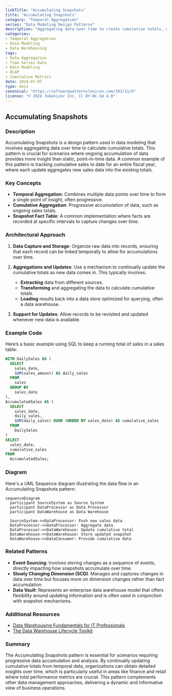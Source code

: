 ```yaml
---
linkTitle: "Accumulating Snapshots"
title: "Accumulating Snapshots"
category: "Temporal Aggregation"
series: "Data Modeling Design Patterns"
description: "Aggregating data over time to create cumulative totals, often used for tracking cumulative metrics like sales over a fiscal year."
categories:
- Temporal Aggregation
- Data Modeling
- Data Warehousing
tags:
- Data Aggregation
- Time Series Data
- Data Modeling
- OLAP
- Cumulative Metrics
date: 2024-07-07
type: docs
canonical: "https://softwarepatternslexicon.com/103/11/6"
license: "© 2024 Tokenizer Inc. CC BY-NC-SA 4.0"
---
```


## Accumulating Snapshots

### Description

Accumulating Snapshots is a design pattern used in data modeling that involves aggregating data over time to calculate cumulative totals. This pattern is crucial for scenarios where ongoing accumulation of data provides more insight than static, point-in-time data. A common example of this pattern is tracking cumulative sales to date for an entire fiscal year, where each update aggregates new sales data into the existing totals.

### Key Concepts

- **Temporal Aggregation**: Combines multiple data points over time to form a single point of insight, often progressive.
- **Cumulative Aggregation**: Progressive accumulation of data, such as ongoing sales totals.
- **Snapshot Fact Table**: A common implementation where facts are recorded at specific intervals to capture changes over time.

### Architectural Approach

1. **Data Capture and Storage**: Organize raw data into records, ensuring that each record can be linked temporally to allow for accumulations over time.
   
2. **Aggregations and Updates**: Use a mechanism to continually update the cumulative totals as new data comes in. This typically involves:

   - **Extracting** data from different sources.
   - **Transforming** and aggregating the data to calculate cumulative totals.
   - **Loading** results back into a data store optimized for querying, often a data warehouse.

3. **Support for Updates**: Allow records to be revisited and updated whenever new data is available.

### Example Code

Here’s a basic example using SQL to keep a running total of sales in a sales table:

```sql
WITH DailySales AS (
  SELECT
    sales_date,
    SUM(sales_amount) AS daily_sales
  FROM
    sales
  GROUP BY
    sales_date
),
AccumulatedSales AS (
  SELECT
    sales_date,
    daily_sales,
    SUM(daily_sales) OVER (ORDER BY sales_date) AS cumulative_sales
  FROM
    DailySales
)
SELECT
  sales_date,
  cumulative_sales
FROM
  AccumulatedSales;
```

### Diagram

Here's a UML Sequence diagram illustrating the data flow in an Accumulating Snapshots pattern:

```mermaid
sequenceDiagram
  participant SourceSystem as Source System
  participant DataProcessor as Data Processor
  participant DataWarehouse as Data Warehouse
  
  SourceSystem->>DataProcessor: Push new sales data
  DataProcessor->>DataProcessor: Aggregate data
  DataProcessor->>DataWarehouse: Update cumulative total
  DataWarehouse->>DataWarehouse: Store updated snapshot
  DataWarehouse->>DataConsumer: Provide cumulative data
```

### Related Patterns

- **Event Sourcing**: Involves storing changes as a sequence of events, directly impacting how snapshots accumulate over time.
- **Slowly Changing Dimension (SCD)**: Manages and captures changes in data over time but focuses more on dimension changes rather than fact accumulation.
- **Data Vault**: Represents an enterprise data warehouse model that offers flexibility around updating information and is often used in conjunction with snapshot mechanisms.

### Additional Resources

- [Data Warehousing Fundamentals for IT Professionals](https://www.wiley.com/en-us/Data+Warehousing+Fundamentals+for+IT+Professionals,+2nd+Edition-p-9780470526828)
- [The Data Warehouse Lifecycle Toolkit](https://www.wiley.com/en-us/The+Data+Warehouse+Lifecycle+Toolkit:+Expert+Methods+for+Designing+Developers+and+Others,+Third+Edition-p-9781119728515)

### Summary

The Accumulating Snapshots pattern is essential for scenarios requiring progressive data accumulation and analysis. By continually updating cumulative totals from temporal data, organizations can obtain detailed insights over time, which is particularly useful in areas like finance and retail where total performance metrics are crucial. This pattern complements other data management approaches, delivering a dynamic and informative view of business operations.
